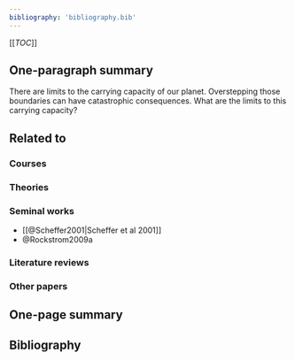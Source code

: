 ```yaml
---
bibliography: 'bibliography.bib'
---
```


[[_TOC_]]

## One-paragraph summary

There are limits to the carrying capacity of our planet. Overstepping those boundaries can have catastrophic consequences. What are the limits to this carrying capacity?

## Related to

### Courses

### Theories

### Seminal works
* [[@Scheffer2001|Scheffer et al 2001]]
* @Rockstrom2009a

### Literature reviews

### Other papers

## One-page summary

## Bibliography